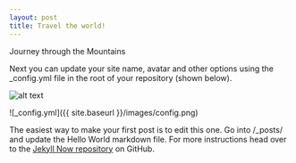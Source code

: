 ```yaml
---
layout: post
title: Travel the world!
---
```


Journey through the Mountains

Next you can update your site name, avatar and other options using the _config.yml file in the root of your repository (shown below).

![alt text](https://www.uib.no/sites/w3.uib.no/files/styles/content_main/public/w2/5_/5_sun_set.jpg?itok=mfjt6UFO)

![_config.yml]({{ site.baseurl }}/images/config.png)

The easiest way to make your first post is to edit this one. Go into /_posts/ and update the Hello World markdown file. For more instructions head over to the [Jekyll Now repository](https://github.com/barryclark/jekyll-now) on GitHub.
